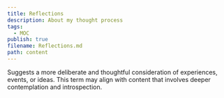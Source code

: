 ```yaml
---
title: Reflections
description: About my thought process
tags:
  - MOC
publish: true
filename: Reflections.md
path: content
---
```

Suggests a more deliberate and thoughtful consideration of experiences, events, or ideas. This term may align with content that involves deeper contemplation and introspection.

